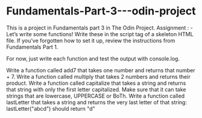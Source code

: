 # Fundamentals-Part-3---odin-project
This is a project in Fundamentals part 3 in The Odin Project.
Assignment : 
-Let’s write some functions! Write these in the script tag of a skeleton HTML file. If you’ve forgotten how to set it up, review the instructions from Fundamentals Part 1.

For now, just write each function and test the output with console.log.

Write a function called add7 that takes one number and returns that number + 7.
Write a function called multiply that takes 2 numbers and returns their product.
Write a function called capitalize that takes a string and returns that string with only the first letter capitalized. Make sure that it can take strings that are lowercase, UPPERCASE or BoTh.
Write a function called lastLetter that takes a string and returns the very last letter of that string:
lastLetter("abcd") should return "d"